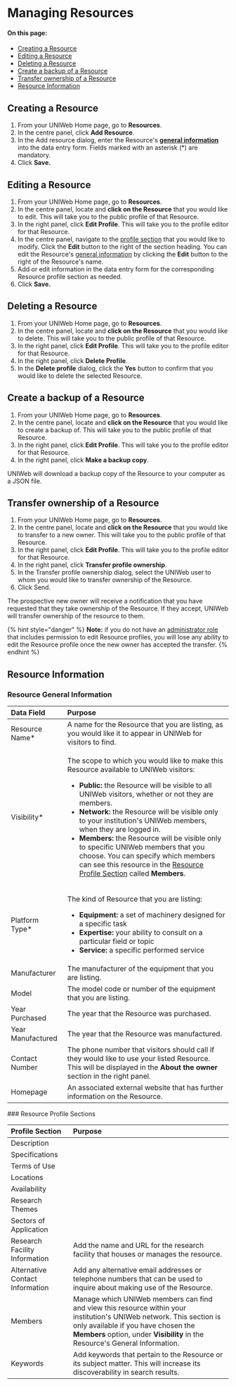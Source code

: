 # Managing Resources

#### On this page: 

* [Creating a Resource](managing-equipment-profiles.md#creating-a-resource) 
* [Editing a Resource](managing-equipment-profiles.md#editing-a-resource)
* [Deleting a Resource](managing-equipment-profiles.md#deleting-a-resource)
* [Create a backup of a Resource](managing-equipment-profiles.md#create-a-backup-of-a-resource)
* [Transfer ownership of a Resource](managing-equipment-profiles.md#transfer-ownership-of-a-resource)
* [Resource Information](managing-equipment-profiles.md#resource-information)

## Creating a Resource

1. From your UNIWeb Home page, go to **Resources**.
2. In the centre panel, click **Add Resource**.
3. In the Add resource dialog, enter the Resource's [**general information**](managing-equipment-profiles.md#resource-general-information) into the data entry form. Fields marked with an asterisk \(\*\) are mandatory.
4. Click **Save.**

## Editing a Resource

1. From your UNIWeb Home page, go to **Resources**.
2. In the centre panel, locate and **click on the Resource** that you would like to edit. This will take you to the public profile of that Resource.
3. In the right panel, click **Edit Profile**. This will take you to the profile editor for that Resource.
4. In the centre panel, navigate to the [profile section](managing-equipment-profiles.md#resource-profile-sections) that you would like to modify. Click the **Edit** button to the right of the section heading. You can edit the Resource's [general information](managing-equipment-profiles.md#resource-general-information) by clicking the **Edit** button to the right of the Resource's name.
5. Add or edit information in the data entry form for the corresponding Resource profile section as needed.
6. Click **Save.**

## Deleting a Resource

1. From your UNIWeb Home page, go to **Resources**.
2. In the centre panel, locate and **click on the Resource** that you would like to delete. This will take you to the public profile of that Resource.
3. In the right panel, click **Edit Profile**. This will take you to the profile editor for that Resource.
4. In the right panel, click **Delete Profile**.
5. In the **Delete profile** dialog, click the **Yes** button to confirm that you would like to delete the selected Resource.

## Create a backup of a Resource

1. From your UNIWeb Home page, go to **Resources**.
2. In the centre panel, locate and **click on the Resource** that you would like to create a backup of. This will take you to the public profile of that Resource.
3. In the right panel, click **Edit Profile**. This will take you to the profile editor for that Resource.
4. In the right panel, click **Make a backup copy**.

UNIWeb will download a backup copy of the Resource to your computer as a JSON file.

## Transfer ownership of a Resource

1. From your UNIWeb Home page, go to **Resources**.
2. In the centre panel, locate and **click on the Resource** that you would like to transfer to a new owner. This will take you to the public profile of that Resource.
3. In the right panel, click **Edit Profile**. This will take you to the profile editor for that Resource.
4. In the right panel, click **Transfer profile ownership**.
5. In the Transfer profile ownership dialog, select the UNIWeb user to whom you would like to transfer ownership of the Resource.
6. Click Send.

The prospective new owner will receive a notification that you have requested that they take ownership of the Resource. If they accept, UNIWeb will transfer ownership of the resource to them.

{% hint style="danger" %}
**Note:** if you do not have an [administrator role](../../uniweb-accounts/access-control/managing-administrator-roles-and-permissions.md) that includes permission to edit Resource profiles, you will lose any ability to edit the Resource profile once the new owner has accepted the transfer.
{% endhint %}

## Resource Information

### Resource General Information

<table>
  <thead>
    <tr>
      <th style="text-align:left">Data Field</th>
      <th style="text-align:left">Purpose</th>
    </tr>
  </thead>
  <tbody>
    <tr>
      <td style="text-align:left">Resource Name*</td>
      <td style="text-align:left">A name for the Resource that you are listing, as you would like it to
        appear in UNIWeb for visitors to find.</td>
    </tr>
    <tr>
      <td style="text-align:left">Visibility*</td>
      <td style="text-align:left">
        <p>The scope to which you would like to make this Resource available to UNIWeb
          visitors:</p>
        <ul>
          <li><b>Public:</b> the Resource will be visible to all UNIWeb visitors, whether
            or not they are members.</li>
          <li><b>Network: </b>the Resource will be visible only to your institution&apos;s
            UNIWeb members, when they are logged in.</li>
          <li><b>Members: </b>the Resource will be visible only to specific UNIWeb members
            that you choose. You can specify which members can see this resource in
            the <a href="managing-equipment-profiles.md#resource-profile-sections-1">Resource Profile Section</a> called <b>Members</b>.</li>
        </ul>
      </td>
    </tr>
    <tr>
      <td style="text-align:left">Platform Type*</td>
      <td style="text-align:left">
        <p>The kind of Resource that you are listing:</p>
        <ul>
          <li><b>Equipment:</b> a set of machinery designed for a specific task</li>
          <li><b>Expertise: </b>your ability to consult on a particular field or topic</li>
          <li><b>Service:</b> a specific performed service</li>
        </ul>
      </td>
    </tr>
    <tr>
      <td style="text-align:left">Manufacturer</td>
      <td style="text-align:left">The manufacturer of the equipment that you are listing.</td>
    </tr>
    <tr>
      <td style="text-align:left">Model</td>
      <td style="text-align:left">The model code or number of the equipment that you are listing.</td>
    </tr>
    <tr>
      <td style="text-align:left">Year Purchased</td>
      <td style="text-align:left">The year that the Resource was purchased.</td>
    </tr>
    <tr>
      <td style="text-align:left">Year Manufactured</td>
      <td style="text-align:left">The year that the Resource was manufactured.</td>
    </tr>
    <tr>
      <td style="text-align:left">Contact Number</td>
      <td style="text-align:left">The phone number that visitors should call if they would like to use your
        listed Resource. This will be displayed in the <b>About the owner</b> section
        in the right panel.</td>
    </tr>
    <tr>
      <td style="text-align:left">Homepage</td>
      <td style="text-align:left">An associated external website that has further information on the Resource.</td>
    </tr>
  </tbody>
</table>### Resource Profile Sections

| Profile Section | Purpose |
| :--- | :--- |
| Description |  |
| Specifications |  |
| Terms of Use |  |
| Locations |  |
| Availability |  |
| Research Themes |  |
| Sectors of Application |  |
| Research Facility Information | Add the name and URL for the research facility that houses or manages the resource. |
| Alternative Contact Information | Add any alternative email addresses or telephone numbers that can be used to inquire about making use of the Resource. |
| Members | Manage which UNIWeb members can find and view this resource within your institution's UNIWeb network. This section is only available if you have chosen the **Members** option, under **Visibility** in the Resource's General Information. |
| Keywords | Add keywords that pertain to the Resource or its subject matter. This will increase its discoverability in search results. |



